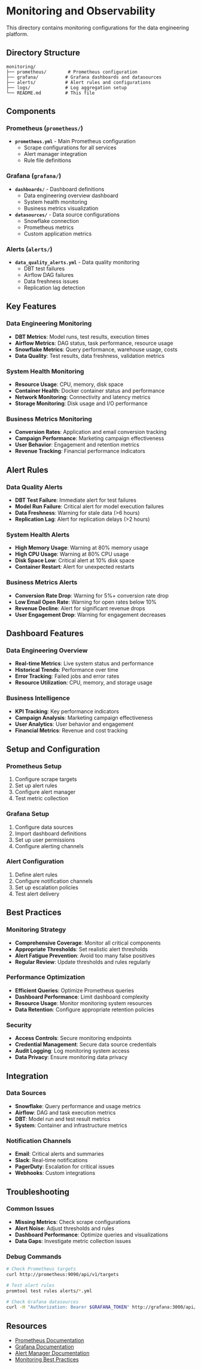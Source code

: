 # Monitoring and Observability

This directory contains monitoring configurations for the data engineering platform.

## Directory Structure

```
monitoring/
├── prometheus/        # Prometheus configuration
├── grafana/          # Grafana dashboards and datasources
├── alerts/           # Alert rules and configurations
├── logs/             # Log aggregation setup
└── README.md         # This file
```

## Components

### Prometheus (`prometheus/`)
- **`prometheus.yml`** - Main Prometheus configuration
  - Scrape configurations for all services
  - Alert manager integration
  - Rule file definitions

### Grafana (`grafana/`)
- **`dashboards/`** - Dashboard definitions
  - Data engineering overview dashboard
  - System health monitoring
  - Business metrics visualization
- **`datasources/`** - Data source configurations
  - Snowflake connection
  - Prometheus metrics
  - Custom application metrics

### Alerts (`alerts/`)
- **`data_quality_alerts.yml`** - Data quality monitoring
  - DBT test failures
  - Airflow DAG failures
  - Data freshness issues
  - Replication lag detection

## Key Features

### Data Engineering Monitoring
- **DBT Metrics**: Model runs, test results, execution times
- **Airflow Metrics**: DAG status, task performance, resource usage
- **Snowflake Metrics**: Query performance, warehouse usage, costs
- **Data Quality**: Test results, data freshness, validation metrics

### System Health Monitoring
- **Resource Usage**: CPU, memory, disk space
- **Container Health**: Docker container status and performance
- **Network Monitoring**: Connectivity and latency metrics
- **Storage Monitoring**: Disk usage and I/O performance

### Business Metrics Monitoring
- **Conversion Rates**: Application and email conversion tracking
- **Campaign Performance**: Marketing campaign effectiveness
- **User Behavior**: Engagement and retention metrics
- **Revenue Tracking**: Financial performance indicators

## Alert Rules

### Data Quality Alerts
- **DBT Test Failure**: Immediate alert for test failures
- **Model Run Failure**: Critical alert for model execution failures
- **Data Freshness**: Warning for stale data (>6 hours)
- **Replication Lag**: Alert for replication delays (>2 hours)

### System Health Alerts
- **High Memory Usage**: Warning at 80% memory usage
- **High CPU Usage**: Warning at 80% CPU usage
- **Disk Space Low**: Critical alert at 10% disk space
- **Container Restart**: Alert for unexpected restarts

### Business Metrics Alerts
- **Conversion Rate Drop**: Warning for 5%+ conversion rate drop
- **Low Email Open Rate**: Warning for open rates below 10%
- **Revenue Decline**: Alert for significant revenue drops
- **User Engagement Drop**: Warning for engagement decreases

## Dashboard Features

### Data Engineering Overview
- **Real-time Metrics**: Live system status and performance
- **Historical Trends**: Performance over time
- **Error Tracking**: Failed jobs and error rates
- **Resource Utilization**: CPU, memory, and storage usage

### Business Intelligence
- **KPI Tracking**: Key performance indicators
- **Campaign Analysis**: Marketing campaign effectiveness
- **User Analytics**: User behavior and engagement
- **Financial Metrics**: Revenue and cost tracking

## Setup and Configuration

### Prometheus Setup
1. Configure scrape targets
2. Set up alert rules
3. Configure alert manager
4. Test metric collection

### Grafana Setup
1. Configure data sources
2. Import dashboard definitions
3. Set up user permissions
4. Configure alerting channels

### Alert Configuration
1. Define alert rules
2. Configure notification channels
3. Set up escalation policies
4. Test alert delivery

## Best Practices

### Monitoring Strategy
- **Comprehensive Coverage**: Monitor all critical components
- **Appropriate Thresholds**: Set realistic alert thresholds
- **Alert Fatigue Prevention**: Avoid too many false positives
- **Regular Review**: Update thresholds and rules regularly

### Performance Optimization
- **Efficient Queries**: Optimize Prometheus queries
- **Dashboard Performance**: Limit dashboard complexity
- **Resource Usage**: Monitor monitoring system resources
- **Data Retention**: Configure appropriate retention policies

### Security
- **Access Controls**: Secure monitoring endpoints
- **Credential Management**: Secure data source credentials
- **Audit Logging**: Log monitoring system access
- **Data Privacy**: Ensure monitoring data privacy

## Integration

### Data Sources
- **Snowflake**: Query performance and usage metrics
- **Airflow**: DAG and task execution metrics
- **DBT**: Model run and test result metrics
- **System**: Container and infrastructure metrics

### Notification Channels
- **Email**: Critical alerts and summaries
- **Slack**: Real-time notifications
- **PagerDuty**: Escalation for critical issues
- **Webhooks**: Custom integrations

## Troubleshooting

### Common Issues
- **Missing Metrics**: Check scrape configurations
- **Alert Noise**: Adjust thresholds and rules
- **Dashboard Performance**: Optimize queries and visualizations
- **Data Gaps**: Investigate metric collection issues

### Debug Commands
```bash
# Check Prometheus targets
curl http://prometheus:9090/api/v1/targets

# Test alert rules
promtool test rules alerts/*.yml

# Check Grafana datasources
curl -H "Authorization: Bearer $GRAFANA_TOKEN" http://grafana:3000/api/datasources
```

## Resources

- [Prometheus Documentation](https://prometheus.io/docs/)
- [Grafana Documentation](https://grafana.com/docs/)
- [Alert Manager Documentation](https://prometheus.io/docs/alerting/latest/alertmanager/)
- [Monitoring Best Practices](https://prometheus.io/docs/practices/)
